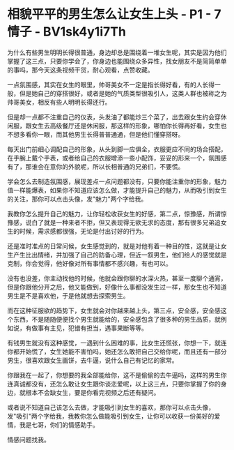 # 相貌平平的男生怎么让女生上头 - P1 - 7情子 - BV1sk4y1i7Th

为什么有些男生明明长得很普通，身边却总是围绕着一堆女生呢，其实是因为他们掌握了这三点，只要你学会了，你身边也能围绕众多异性，找女朋友不是简简单单的事吗，那今天这条视频干货，耐心观看，点赞收藏。

一点氛围感，其实在女生的眼里，帅哥美女不一定是指长得好看，有的人长得一般，但是她自己的穿搭很好，或者是她的气质类型很吸引人，这类人群也被称之为帅哥美女，相反有些人明明长得还行。

但是却一点都不注重自己的仪表，头发油了都能炒三个菜了，出去跟女生约会穿休闲服，跟女生去高级餐厅还是休闲服，那这样的形象，哪怕你长得再好看，女生也不想多看你一眼，而其他男生长得普普通通，但是他们懂穿搭呀。

每天出门前细心调配自己的形象，从头到脚一应俱全，衣服更应不同的场合搭配，在手腕上戴个手表，或者给自己的衣服增添一些小配饰，妥妥的形来一个，氛围感有了，那谁会在意你的外貌呢，所以长相普通的兄弟们，不要慌。

学会怎么去制造氛围感，展现差点一点问题都没有，只要你能注重你的形象，魅力值一样能爆表，如果你不知道应该怎么做，才能提升自己的魅力，从而吸引到女生的关注，那你可以点击头像，发"魅力"两个字给我。

我教你怎么提升自己的魅力，让你轻松收获女生的好感，第二点，惊豫感，所谓惊豫感，说白了就是一种来者不拒，但又表现得无欲无求的态度，那有很多兄弟追女生的时候，需求感都很强，无论是付出讨好的行为。

还是准时准点的日常问候，女生感觉到的，就是对他有着一种目的性，这就是让女生产生比出情绪，并加强了自己的防备心理，但近一叙男生，他们给人的感觉就是克制，你会觉得，他好像对所有事情都不感兴趣，有也可以。

没有也没差，你主动找他的时候，他就会跟你聊的水深火热，甚至一度聊个通宵，但是你跟他分开之后，他又能做到，好像什么事都没发生过一样，那女生也不知道男生是不是喜欢他，于是他就想去探索男生。

而在这种征服欲的趋势下，女生就会对你越来越上头，第三点，安全感，安全感这个东西，不是随随便便找个男生就能给的，安全感包含了很多种的男生品质，就例如说，有做事有主见，犯错有担当，遇事果断等等。

有钱男生就没有这种感觉，一遇到什么困难的事，比女生还慌张，你想一下，就连你都开始慌了，女生她能不害怕吗，她还怎么敢把自己交给你呢，而且还有一部分男生，很喜欢跟女生画饼，去牛逼，说什么自己有记忆的家常。

你跟我在一起了，你想要的我全部能给你，这不是偷偷的去牛逼吗，这样的男生你连真诚都没有，还怎么敢让女生跟你谈恋爱呢，以上这三点，只要你掌握了你的身边，就根本不会缺女生，要是你看完视频之后还有疑问。

或者说不知道自己该怎么去做，才能吸引到女生的喜欢，那你可以点击头像，发"吸引"两个字给我，我教你怎么做能吸引到女生，让你可以收获一份美好的爱情，我是七哥，你们的情感助手。

情感问题找我。